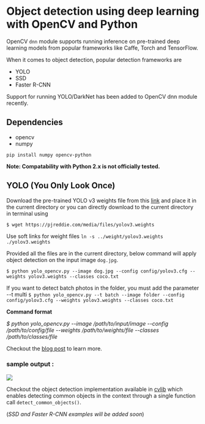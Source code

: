 # Object detection using deep learning with OpenCV and Python 

OpenCV `dnn` module supports running inference on pre-trained deep learning models from popular frameworks like Caffe, Torch and TensorFlow. 

When it comes to object detection, popular detection frameworks are
 * YOLO
 * SSD
 * Faster R-CNN
 
 Support for running YOLO/DarkNet has been added to OpenCV dnn module recently. 
 
 ## Dependencies
  * opencv
  * numpy
  
`pip install numpy opencv-python`

**Note: Compatability with Python 2.x is not officially tested.**

 ## YOLO (You Only Look Once)
 
 Download the pre-trained YOLO v3 weights file from this [link](https://pjreddie.com/media/files/yolov3.weights) and place it in the current directory or you can directly download to the current directory in terminal using
 
 `$ wget https://pjreddie.com/media/files/yolov3.weights`
 
 Use soft links for weight files
 `ln -s ../weight/yolov3.weights  ./yolov3.weights`
 
 Provided all the files are in the current directory, below command will apply object detection on the input image `dog.jpg`.
 
 `$ python yolo_opencv.py --image dog.jpg --config config/yolov3.cfg --weights yolov3.weights --classes coco.txt`
 
 If you want to detect batch photos in the folder, you must add the parameter --t multi
 `$ python yolo_opencv.py --t batch --image folder --config config/yolov3.cfg --weights yolov3.weights --classes coco.txt`
 
 **Command format** 
 
 _$ python yolo_opencv.py --image /path/to/input/image --config /path/to/config/file --weights /path/to/weights/file --classes /path/to/classes/file_
 
 Checkout the [blog post](http://www.arunponnusamy.com/yolo-object-detection-opencv-python.html) to learn more.
 
 ### sample output :
 ![](object-detection.jpg)
 
Checkout the object detection implementation available in [cvlib](http:cvlib.net) which enables detecting common objects in the context through a single function call `detect_common_objects()`.
 
 
 (_SSD and Faster R-CNN examples will be added soon_)

